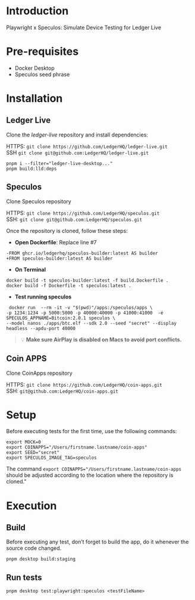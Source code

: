 # Introduction

Playwright x Speculos: Simulate Device Testing for Ledger Live

# Pre-requisites

- Docker Desktop
- Speculos seed phrase

# Installation

## Ledger Live

Clone the _ledger-live_ repository and install dependencies:

HTTPS: `git clone https://github.com/LedgerHQ/ledger-live.git`  
SSH `git clone git@github.com:LedgerHQ/ledger-live.git`

```
pnpm i --filter="ledger-live-desktop..."
pnpm build:lld:deps
```

## Speculos

Clone Speculos repository

HTTPS: `git clone https://github.com/LedgerHQ/speculos.git`  
SSH: `git clone git@github.com:LedgerHQ/speculos.git`

Once the repository is cloned, follow these steps:

- **Open Dockerfile**: Replace line #7

```
-FROM ghcr.io/ledgerhq/speculos-builder:latest AS builder
+FROM speculos-builder:latest AS builder
```

- **On Terminal**

```
docker build -t speculos-builder:latest -f build.Dockerfile .
docker build -f Dockerfile -t speculos:latest .
```

- **Test running speculos**

```
 docker run  --rm -it -v "$(pwd)"/apps:/speculos/apps \
-p 1234:1234 -p 5000:5000 -p 40000:40000 -p 41000:41000  -e SPECULOS_APPNAME=Bitcoin:2.0.1 speculos \
--model nanos ./apps/btc.elf --sdk 2.0 --seed "secret" --display headless --apdu-port 40000
```

> 💡 **Make sure AirPlay is disabled on Macs to avoid port conflicts.**

## Coin APPS

Clone CoinApps repository

HTTPS: `git clone https://github.com/LedgerHQ/coin-apps.git`  
SSH: `git@github.com:LedgerHQ/coin-apps.git`

# Setup

Before executing tests for the first time, use the following commands:

```
export MOCK=0
export COINAPPS="/Users/firstname.lastname/coin-apps"
export SEED="secret"
export SPECULOS_IMAGE_TAG=speculos
```

The command `export COINAPPS="/Users/firstname.lastname/coin-apps` should be adjusted according to the location where the repository is cloned."

# Execution

## Build

Before executing any test, don’t forget to build the app, do it whenever the source code changed.

```
pnpm desktop build:staging
```

## Run tests

```
pnpm desktop test:playwright:speculos <testFileName>
```
